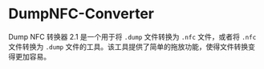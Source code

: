 # DumpNFC-Converter
Dump NFC 转换器 2.1 是一个用于将 `.dump` 文件转换为 `.nfc` 文件，或者将 `.nfc` 文件转换为 `.dump` 文件的工具。该工具提供了简单的拖放功能，使得文件转换变得更加容易。

